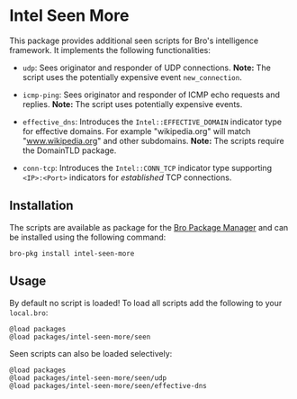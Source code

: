 # Intel Seen More

This package provides additional seen scripts for Bro's intelligence framework. It implements the following functionalities:

 * `udp`: Sees originator and responder of UDP connections. **Note:** The script uses the potentially expensive event `new_connection`.

 * `icmp-ping`: Sees originator and responder of ICMP echo requests and replies. **Note:** The script uses potentially expensive events.

 * `effective_dns`: Introduces the `Intel::EFFECTIVE_DOMAIN` indicator type for effective domains. For example "wikipedia.org" will match "www.wikipedia.org" and other subdomains. **Note:** The scripts require the DomainTLD package.

 * `conn-tcp`: Introduces the `Intel::CONN_TCP` indicator type supporting `<IP>:<Port>` indicators for *established* TCP connections.

## Installation

The scripts are available as package for the [Bro Package Manager](https://github.com/bro/package-manager) and can be installed using the following command:
```
bro-pkg install intel-seen-more
```

## Usage

By default no script is loaded! To load all scripts add the following to your `local.bro`:
```
@load packages
@load packages/intel-seen-more/seen
```

Seen scripts can also be loaded selectively:
```
@load packages
@load packages/intel-seen-more/seen/udp
@load packages/intel-seen-more/seen/effective-dns
```
